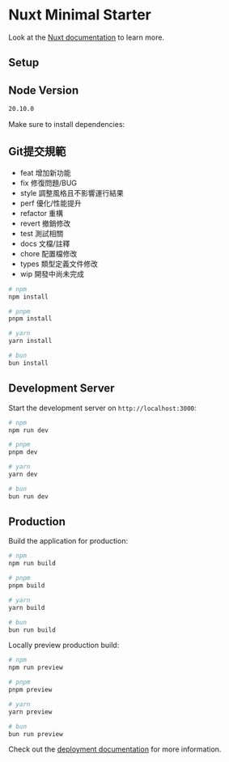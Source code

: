 # Nuxt Minimal Starter

Look at the [Nuxt documentation](https://nuxt.com/docs/getting-started/introduction) to learn more.

## Setup

## Node Version
```bash
20.10.0
```

Make sure to install dependencies:
## Git提交規範
  - feat 增加新功能
  - fix 修復問題/BUG
  - style 調整風格且不影響運行結果
  - perf 優化/性能提升
  - refactor 重構
  - revert 撤銷修改
  - test 測試相關
  - docs 文檔/註釋
  - chore 配置檔修改
  - types 類型定義文件修改
  - wip 開發中尚未完成

```bash
# npm
npm install

# pnpm
pnpm install

# yarn
yarn install

# bun
bun install
```

## Development Server

Start the development server on `http://localhost:3000`:

```bash
# npm
npm run dev

# pnpm
pnpm dev

# yarn
yarn dev

# bun
bun run dev
```

## Production

Build the application for production:

```bash
# npm
npm run build

# pnpm
pnpm build

# yarn
yarn build

# bun
bun run build
```

Locally preview production build:

```bash
# npm
npm run preview

# pnpm
pnpm preview

# yarn
yarn preview

# bun
bun run preview
```

Check out the [deployment documentation](https://nuxt.com/docs/getting-started/deployment) for more information.
